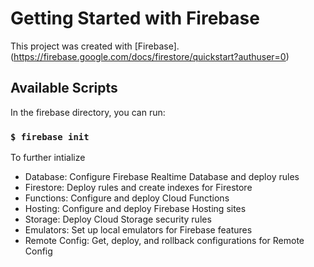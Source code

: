 # Getting Started with Firebase
This project was created with [Firebase].(https://firebase.google.com/docs/firestore/quickstart?authuser=0)

## Available Scripts
In the firebase directory, you can run:

### `$ firebase init`

To further intialize 
- Database: Configure Firebase Realtime Database and deploy rules
- Firestore: Deploy rules and create indexes for Firestore
- Functions: Configure and deploy Cloud Functions
- Hosting: Configure and deploy Firebase Hosting sites
- Storage: Deploy Cloud Storage security rules
- Emulators: Set up local emulators for Firebase features
- Remote Config: Get, deploy, and rollback configurations for Remote Config
